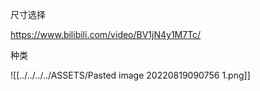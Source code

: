 尺寸选择

https://www.bilibili.com/video/BV1jN4y1M7Tc/

种类

![[../../../../ASSETS/Pasted image 20220819090756 1.png]]